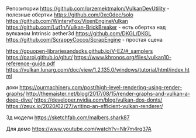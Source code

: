 ﻿Репозитории
https://github.com/przemektmalon/VulkanDevUtility       - полезные обертки
https://github.com/0xc0dec/solo
https://github.com/WinteryFox/VixenEngineVulkan
https://github.com/Lut1n/Vulkan-BrickBreaker			- есть обертка над вулканом
Intrinsic
aether3d
https://github.com/DKGL/DKGL
https://github.com/ScrappyCocco/ScrapEngine             - простая сцена





https://gpuopen-librariesandsdks.github.io/V-EZ/#_samplers
https://paroj.github.io/gltut/
https://www.khronos.org/files/vulkan10-reference-guide.pdf
https://vulkan.lunarg.com/doc/view/1.2.135.0/windows/tutorial/html/index.html

доки
https://ourmachinery.com/post/high-level-rendering-using-render-graphs/
http://themaister.net/blog/2017/08/15/render-graphs-and-vulkan-a-deep-dive/
https://developer.nvidia.com/blog/vulkan-dos-donts/
https://zeux.io/2020/02/27/writing-an-efficient-vulkan-renderer/

3д модели
https://sketchfab.com/malbers.shark87


Для демо
https://www.youtube.com/watch?v=Nlr7m4rq37A